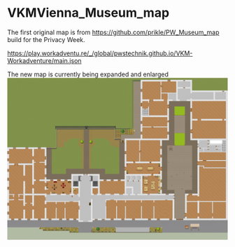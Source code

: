 # VKMVienna_Museum_map

The first original map is from
https://github.com/prikle/PW_Museum_map
build for the Privacy Week.

https://play.workadventu.re/_/global/pwstechnik.github.io/VKM-Workadventure/main.json

The new map is currently being expanded and enlarged
![ main ](main.png)
